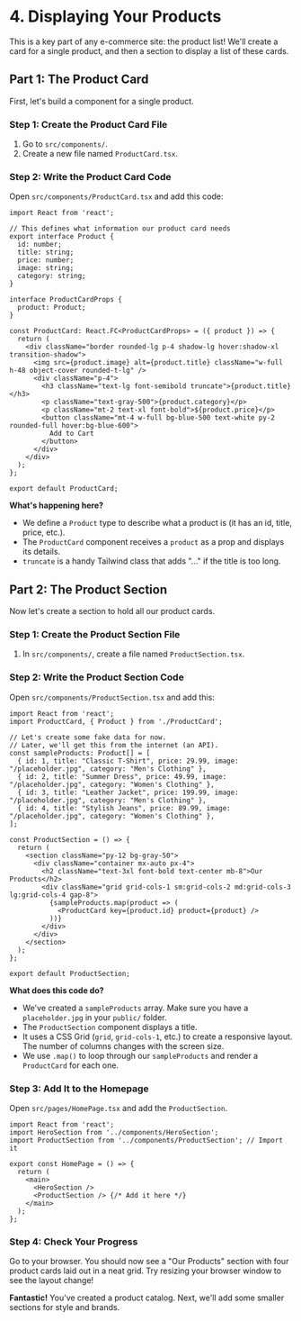# 4. Displaying Your Products

This is a key part of any e-commerce site: the product list! We'll create a card for a single product, and then a section to display a list of these cards.

## Part 1: The Product Card

First, let's build a component for a single product.

### Step 1: Create the Product Card File

1.  Go to `src/components/`.
2.  Create a new file named `ProductCard.tsx`.

### Step 2: Write the Product Card Code

Open `src/components/ProductCard.tsx` and add this code:

```tsx
import React from 'react';

// This defines what information our product card needs
export interface Product {
  id: number;
  title: string;
  price: number;
  image: string;
  category: string;
}

interface ProductCardProps {
  product: Product;
}

const ProductCard: React.FC<ProductCardProps> = ({ product }) => {
  return (
    <div className="border rounded-lg p-4 shadow-lg hover:shadow-xl transition-shadow">
      <img src={product.image} alt={product.title} className="w-full h-48 object-cover rounded-t-lg" />
      <div className="p-4">
        <h3 className="text-lg font-semibold truncate">{product.title}</h3>
        <p className="text-gray-500">{product.category}</p>
        <p className="mt-2 text-xl font-bold">${product.price}</p>
        <button className="mt-4 w-full bg-blue-500 text-white py-2 rounded-full hover:bg-blue-600">
          Add to Cart
        </button>
      </div>
    </div>
  );
};

export default ProductCard;
```

**What's happening here?**
- We define a `Product` type to describe what a product is (it has an id, title, price, etc.).
- The `ProductCard` component receives a `product` as a prop and displays its details.
- `truncate` is a handy Tailwind class that adds "..." if the title is too long.

## Part 2: The Product Section

Now let's create a section to hold all our product cards.

### Step 1: Create the Product Section File

1.  In `src/components/`, create a file named `ProductSection.tsx`.

### Step 2: Write the Product Section Code

Open `src/components/ProductSection.tsx` and add this:

```tsx
import React from 'react';
import ProductCard, { Product } from './ProductCard';

// Let's create some fake data for now.
// Later, we'll get this from the internet (an API).
const sampleProducts: Product[] = [
  { id: 1, title: "Classic T-Shirt", price: 29.99, image: "/placeholder.jpg", category: "Men's Clothing" },
  { id: 2, title: "Summer Dress", price: 49.99, image: "/placeholder.jpg", category: "Women's Clothing" },
  { id: 3, title: "Leather Jacket", price: 199.99, image: "/placeholder.jpg", category: "Men's Clothing" },
  { id: 4, title: "Stylish Jeans", price: 89.99, image: "/placeholder.jpg", category: "Women's Clothing" },
];

const ProductSection = () => {
  return (
    <section className="py-12 bg-gray-50">
      <div className="container mx-auto px-4">
        <h2 className="text-3xl font-bold text-center mb-8">Our Products</h2>
        <div className="grid grid-cols-1 sm:grid-cols-2 md:grid-cols-3 lg:grid-cols-4 gap-8">
          {sampleProducts.map(product => (
            <ProductCard key={product.id} product={product} />
          ))}
        </div>
      </div>
    </section>
  );
};

export default ProductSection;
```

**What does this code do?**
- We've created a `sampleProducts` array. Make sure you have a `placeholder.jpg` in your `public/` folder.
- The `ProductSection` component displays a title.
- It uses a CSS Grid (`grid`, `grid-cols-1`, etc.) to create a responsive layout. The number of columns changes with the screen size.
- We use `.map()` to loop through our `sampleProducts` and render a `ProductCard` for each one.

### Step 3: Add It to the Homepage

Open `src/pages/HomePage.tsx` and add the `ProductSection`.

```tsx
import React from 'react';
import HeroSection from '../components/HeroSection';
import ProductSection from '../components/ProductSection'; // Import it

export const HomePage = () => {
  return (
    <main>
      <HeroSection />
      <ProductSection /> {/* Add it here */}
    </main>
  );
};
```

### Step 4: Check Your Progress

Go to your browser. You should now see a "Our Products" section with four product cards laid out in a neat grid. Try resizing your browser window to see the layout change!

**Fantastic!** You've created a product catalog. Next, we'll add some smaller sections for style and brands.
